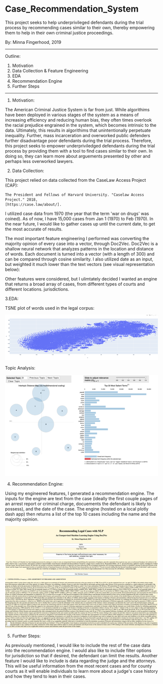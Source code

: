 # Case_Recommendation_System


This project seeks to help underprivileged defendants during the trial process by recommending cases similar to their own, thereby empowering them to help in their own criminal justice proceedings. 

By: Minna Fingerhood, 2019

-------------------------------

Outline:

1. Motivation
2. Data Collection & Feature Engineering
3. EDA
4. Recommendation Engine 
5. Further Steps

-----------------------------------------

1. Motivation: 

The American Criminal Justice System is far from just. While algorithims have been deployed in various stages of the system as a means of increasing efficiency and reducing human bias, they  often times overlook the racial prejudice engrained in the system, which becomes intrinsic to the data. Ultimately, this results in algorithims that unintentionally perpetuate inequality. Further, mass incarceration and overworked public defenders further disadvantage poor defendants during the trial process. Therefore, this project seeks to empower underpriviledged defendants during the trial process by providing them with a tool to find cases similar to their own. In doing so, they can learn more about arguements presented by other and perhaps less overworked lawyers. 


2. Data Collection:

This project relied on data collected from the CaseLaw Access Project (CAP):

    The President and Fellows of Harvard University. "Caselaw Access Project." 2018, 
    [https://case.law/about/].
    
I utilized case data from 1970 (the year that the term 'war on drugs' was coined). As of now, I have 15,000 cases from Jan 1 (1970) to Feb (1970). In the near future, I would like to gather cases up until the current date, to get the most accurate of results. 

The most important feature engineering I performed was converting the majority opinion of every case into a vector, through Doc2Vec. Doc2Vec is a shallow neural network that analyzes patterns in the location and distance of words. Each document is turned into a vector (with a length of 300) and can be compared through cosine similarity. I also utilized date as an input, but weighted it much lower than the text vectors (see visual representation below):



Other features were considered, but I ulimtately decided I wanted an engine that returns a broad array of cases, from different types of courts and different locations. jurisdictions. 




3.EDA: 

TSNE plot of words used in the legal corpus: 

 <p align="center">
        <img src="Screen Shot 2019-09-24 at 9.38.49 PM.png">
    </p> 
    
 
 Topic Analysis: 
  <p align="center">
        <img src="Screen Shot 2019-09-24 at 9.39.00 PM.png">
    </p> 
    




4. Recommendation Engine: 

Using my engineered features, I generated a recommendation engine. The inputs for the engine are text from the case (ideally the first couple pages of an arrest report or criminal charge, docuements the defendant is likely to possess), and the date of the case. The engine (hosted on a local plotly dash app) then returns a list of the top 10 cases including the name and the majority opinion. 

  <p align="center">
        <img src="Screen Shot 2019-09-11 at 2.23.52 PM.png">
    </p> 




5. Further Steps:

As previously mentioned, I would like to include the rest of the case data into the recommendation engine. I would also like to include filter options for jurisdiction so that if desired, the defendant can limit the results. Another feature I would like to include is data regarding the judge and the attorneys. This will be useful information from the most recent cases and for county courts as it will enable individuals to learn more about a judge's case history and how they tend to lean in their cases. 







